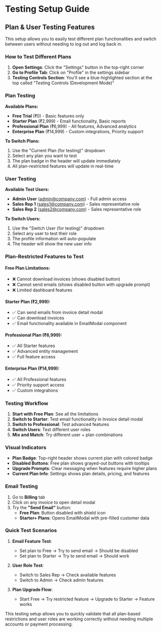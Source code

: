 # Testing Setup Guide

## Plan & User Testing Features

This setup allows you to easily test different plan functionalities and switch between users without needing to log out and log back in.

### How to Test Different Plans

1. **Open Settings**: Click the "Settings" button in the top-right corner
2. **Go to Profile Tab**: Click on "Profile" in the settings sidebar
3. **Testing Controls Section**: You'll see a blue-highlighted section at the top called "Testing Controls (Development Mode)"

### Plan Testing

**Available Plans:**
- **Free Trial** (₹0) - Basic features only
- **Starter Plan** (₹2,999) - Email functionality, Basic reports  
- **Professional Plan** (₹6,999) - All features, Advanced analytics
- **Enterprise Plan** (₹14,999) - Custom integrations, Priority support

**To Switch Plans:**
1. Use the "Current Plan (for testing)" dropdown
2. Select any plan you want to test
3. The plan badge in the header will update immediately
4. All plan-restricted features will update in real-time

### User Testing

**Available Test Users:**
- **Admin User** (admin@company.com) - Full admin access
- **Sales Rep 1** (sales1@company.com) - Sales representative role
- **Sales Rep 2** (sales2@company.com) - Sales representative role

**To Switch Users:**
1. Use the "Switch User (for testing)" dropdown
2. Select any user to test their role
3. The profile information will auto-populate
4. The header will show the new user info

### Plan-Restricted Features to Test

#### Free Plan Limitations:
- ❌ Cannot download invoices (shows disabled button)
- ❌ Cannot send emails (shows disabled button with upgrade prompt)
- ❌ Limited dashboard features

#### Starter Plan (₹2,999):
- ✅ Can send emails from invoice detail modal
- ✅ Can download invoices
- ✅ Email functionality available in EmailModal component

#### Professional Plan (₹6,999):
- ✅ All Starter features
- ✅ Advanced entity management
- ✅ Full feature access

#### Enterprise Plan (₹14,999):
- ✅ All Professional features
- ✅ Priority support access
- ✅ Custom integrations

### Testing Workflow

1. **Start with Free Plan**: See all the limitations
2. **Switch to Starter**: Test email functionality in Invoice detail modal
3. **Switch to Professional**: Test advanced features
4. **Switch Users**: Test different user roles
5. **Mix and Match**: Try different user + plan combinations

### Visual Indicators

- **Plan Badge**: Top-right header shows current plan with colored badge
- **Disabled Buttons**: Free plan shows grayed-out buttons with tooltips
- **Upgrade Prompts**: Clear messaging when features require higher plans
- **Current Plan Info**: Settings shows plan details, pricing, and features

### Email Testing

1. Go to **Billing** tab
2. Click on any invoice to open detail modal
3. Try the **"Send Email"** button:
   - **Free Plan**: Button disabled with shield icon
   - **Starter+ Plans**: Opens EmailModal with pre-filled customer data

### Quick Test Scenarios

1. **Email Feature Test**:
   - Set plan to Free → Try to send email → Should be disabled
   - Set plan to Starter → Try to send email → Should work
   
2. **User Role Test**:
   - Switch to Sales Rep → Check available features
   - Switch to Admin → Check admin features
   
3. **Plan Upgrade Flow**:
   - Start Free → Try restricted feature → Upgrade to Starter → Feature works

This testing setup allows you to quickly validate that all plan-based restrictions and user roles are working correctly without needing multiple accounts or payment processing.
